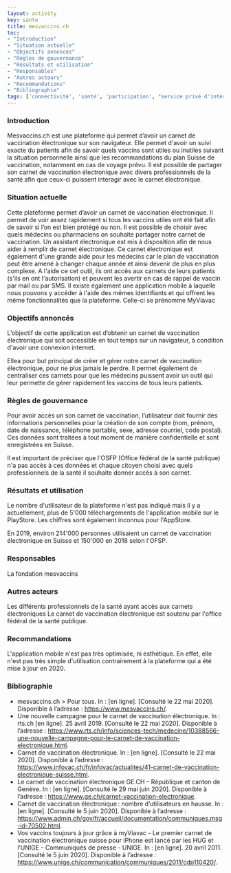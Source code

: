 ```yaml
---
layout: activity
key: sante
title: mesvaccins.ch
toc:
- "Introduction"
- "Situation actuelle"
- "Objectifs annoncés"
- "Règles de gouvernance"
- "Résultats et utilisation"
- "Responsables"
- "Autres acteurs"
- "Recommandations"
- "Bibliographie"
tags: ['connectivité', 'santé', 'participation', "service privé d'intérêt public"]
---
```


### Introduction

Mesvaccins.ch est une plateforme qui permet d’avoir un carnet de vaccination électronique
sur son navigateur. Elle permet d'avoir un suivi exacte du patients afin de savoir quels vaccins sont utiles ou inutiles suivant la
situation personnelle ainsi que les recommandations du plan Suisse de vaccination, notamment en cas de voyage prévu. Il est
possible de partager son carnet de vaccination électronique avec divers professionnels de
la santé afin que ceux-ci puissent interagir avec le carnet électronique.

### Situation actuelle

Cette plateforme permet d’avoir un carnet de vaccination électronique. Il permet de voir assez rapidement si tous les vaccins utiles ont
été fait afin de savoir si l’on est bien protégé ou non. Il est possible de choisir avec quels médecins ou pharmaciens on souhaite partager notre
carnet de vaccination. Un assistant électronique est mis à disposition afin de nous aider à remplir de carnet électronique. 
Ce carnet électronique est également d'une grande aide pour les médecins car le plan de vaccination peut être amené à changer chaque année et ainsi devenir de plus en plus complexe. A l'aide ce cet outil, ils ont accès aux carnets de leurs patients (s'ils en ont l'autorisation) et peuvent les avertir en cas de rappel de vaccin par mail ou par SMS.
Il existe également une application mobile à laquelle nous pouvons y accéder à l'aide des mêmes identifiants et qui offrent les même fonctionnalités que la plateforme. Celle-ci se prénomme MyViavac

### Objectifs annoncés

L’objectif de cette application est d’obtenir un carnet de vaccination électronique qui soit accessible en tout temps sur un navigateur, à condition d'avoir une connexion internet.

Ellea pour but principal de créer et gérer notre carnet de vaccination électronique, pour ne plus jamais le perdre. Il permet également de centraliser ces carnets pour que les médecins puissent avoir un outil qui leur permette de gérer rapidement les vaccins de tous leurs patients. 

### Règles de gouvernance

Pour avoir accès un son carnet de vaccination, l’utilisateur doit fournir des informations personnelles pour la création de son compte (nom, prénom, date de naissance, téléphone portable, sexe, adresse courriel, code postal). Ces données sont traitées à tout moment
de manière confidentielle et sont enregistrées en Suisse. 

Il est important de préciser que l'OSFP (Office fédéral de la santé publique) n'a pas accès à ces données et chaque citoyen choisi avec quels professionnels de la santé il souhaite donner accès à son carnet. 

### Résultats et utilisation

Le nombre d'utilisateur de la plateforme n'est pas indiqué mais il y a actuellement, plus de 5'000 téléchargements de l'application mobile sur le PlayStore. Les chiffres sont également inconnus pour l'AppStore.

En 2019, environ 214'000 personnes utilisaient un carnet de vaccination électronique en Suisse et 150'000 en 2018 selon l'OFSP.

### Responsables

La fondation mesvaccins 

### Autres acteurs

Les différents professionnels de la santé ayant accès aux carnets électroniques
Le carnet de vaccination électronique est soutenu par l'office fédéral de la santé publique.

### Recommandations

L'application mobile n'est pas très optimisée, ni esthétique. En effet, elle n'est pas très simple d'utilisation contrairement à la plateforme qui a été mise à jour en 2020.

### Bibliographie

* mesvaccins.ch > Pour tous. In : [en ligne]. [Consulté le 22 mai 2020]. Disponible à l’adresse : https://www.mesvaccins.ch/. 
* Une nouvelle campagne pour le carnet de vaccination électronique. In : rts.ch [en ligne]. 25 avril 2019. [Consulté le 22 mai 2020]. Disponible à l’adresse : https://www.rts.ch/info/sciences-tech/medecine/10388566-une-nouvelle-campagne-pour-le-carnet-de-vaccination-electronique.html. 
* Carnet de vaccination électronique. In : [en ligne]. [Consulté le 22 mai 2020]. Disponible à l’adresse : https://www.infovac.ch/fr/infovac/actualites/41-carnet-de-vaccination-electronique-suisse.html. 
* Le carnet de vaccination électronique GE.CH – République et canton de Genève. In : [en ligne]. [Consulté le 29 mai juin 2020]. Disponible à l’adresse : https://www.ge.ch/carnet-vaccination-electronique. 
* Carnet de vaccination électronique : nombre d’utilisateurs en hausse. In : [en ligne]. [Consulté le 5 juin 2020]. Disponible à l’adresse : https://www.admin.ch/gov/fr/accueil/documentation/communiques.msg-id-70502.html. 
* Vos vaccins toujours à jour grâce à myViavac - Le premier carnet de vaccination électronique suisse pour iPhone est lancé par les HUG et l’UNIGE - Communiqués de presse - UNIGE. In : [en ligne]. 20 avril 2011. [Consulté le 5 juin 2020]. Disponible à l’adresse : https://www.unige.ch/communication/communiques/2011/cdp110420/. 











